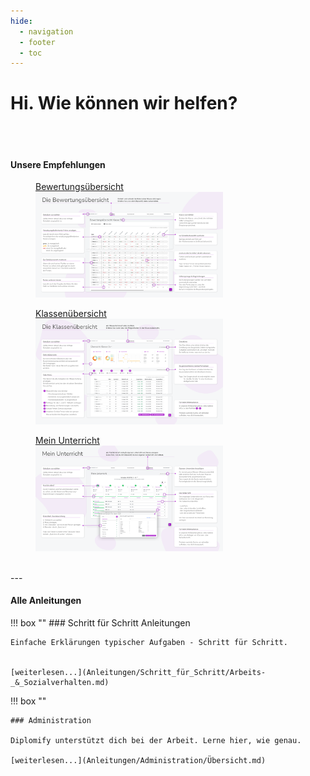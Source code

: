 ```yaml
---
hide:
  - navigation
  - footer
  - toc
---
```


# Hi. Wie können wir helfen?
<br>
<br>
<p style="text-align: center"><h4>Unsere Empfehlungen</h4></p>


<div class="space-around">
  <a href="./img/quick_start/bewertungsuebersicht.png" target="_blank">
      <figure>
          <figcaption class="img-caption">Bewertungsübersicht</figcaption>
          <img class="image scale" src="./img/quick_start/bewertungsuebersicht.png" alt="Mein Unterricht" width="300" height="">
      </figure>
  </a>

  <a href="./img/quick_start/klassenuebersicht.png" target="_blank">
      <figure>
          <figcaption class="img-caption">Klassenübersicht</figcaption>
          <img class="image scale" src="./img/quick_start/klassenuebersicht.png" alt="Mein Unterricht" width="300" height="">
      </figure>
  </a>

  <a href="./img/quick_start/mein_unterricht.png" target="_blank">
      <figure>
          <figcaption class="img-caption">Mein Unterricht</figcaption>
          <img class="image scale" src="./img/quick_start/mein_unterricht.png" alt="Mein Unterricht" width="300" height="">
      </figure>
  </a>
</div>
<br>
---
<br>
<p style="text-align: center"><h4>Alle Anleitungen</h4></p>

!!! box ""
    <!-- <img class="off-glb img-small-left" src="./img/assets/icons/route.png" align="left"> -->
    ### Schritt für Schritt Anleitungen

    Einfache Erklärungen typischer Aufgaben - Schritt für Schritt.


    [weiterlesen...](Anleitungen/Schritt_für_Schritt/Arbeits-_&_Sozialverhalten.md)

<!-- !!! box ""
    <img class="img-small-left" src="./img/assets/icons/lagen.png" align="left">
    ### Arbeitsbereiche

    Lerne hier die einzelnen Arbeitsbereiche in Diplomify kennen - und was du dort alles machen kannst.


    [weiterlesen...](Anleitungen/Arbeitsbereiche/Bewertungsuebersicht.md) -->


<!-- !!! box ""
    <img class="off-glb img-small-left" src="./img/assets/icons/zauberstab.png" align="left">
    ### Komfortfunktionen

    Diplomify unterstützt dich bei der Arbeit. Lerne hier, wie genau.

    [weiterlesen...](quick_start.md)
--- -->

!!! box ""
   <!--  <img class="off-glb img-small-left" src="./img/assets/icons/schlussel.png" align="left"> -->
    ### Administration

    Diplomify unterstützt dich bei der Arbeit. Lerne hier, wie genau.

    [weiterlesen...](Anleitungen/Administration/Übersicht.md)